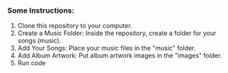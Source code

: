 ### Some Instructions:
1. Clone this repository to your computer.
2. Create a Music Folder: Inside the repository, create a folder for your songs (music).
3. Add Your Songs: Place your music files in the "music" folder.
4. Add Album Artwork: Put album artwork images in the "images" folder.
5. Run code
